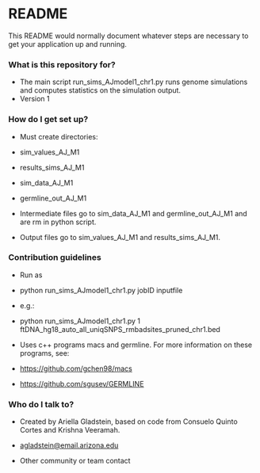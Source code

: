 # README #

This README would normally document whatever steps are necessary to get your application up and running.

### What is this repository for? ###

* The main script run_sims_AJmodel1_chr1.py runs genome simulations and computes statistics on the simulation output.
* Version 1

### How do I get set up? ###

* Must create directories:
* sim_values_AJ_M1
* results_sims_AJ_M1
* sim_data_AJ_M1
* germline_out_AJ_M1

* Intermediate files go to sim_data_AJ_M1 and germline_out_AJ_M1 and are rm in python script.
* Output files go to sim_values_AJ_M1 and results_sims_AJ_M1.


### Contribution guidelines ###

* Run as
* python run_sims_AJmodel1_chr1.py jobID inputfile
* e.g.:
* python run_sims_AJmodel1_chr1.py 1 ftDNA_hg18_auto_all_uniqSNPS_rmbadsites_pruned_chr1.bed

* Uses c++ programs macs and germline. For more information on these programs, see:
* https://github.com/gchen98/macs
* https://github.com/sgusev/GERMLINE

### Who do I talk to? ###

* Created by Ariella Gladstein, based on code from Consuelo Quinto Cortes and Krishna Veeramah.
* agladstein@email.arizona.edu

* Other community or team contact